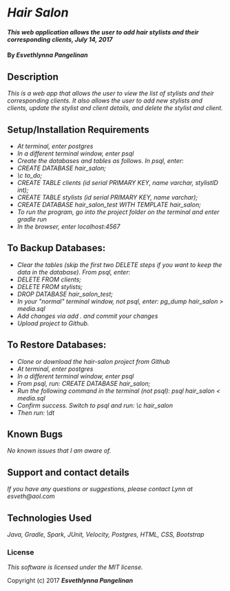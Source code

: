 # _Hair Salon_

#### _This web application allows the user to add hair stylists and their corresponding clients, July 14, 2017_

#### By _**Esvethlynna Pangelinan**_

## Description

_This is a web app that allows the user to view the list of stylists and their corresponding clients.  It also allows the user to add new stylists and clients, update the stylist and client details, and delete the stylist and client._

## Setup/Installation Requirements

* _At terminal, enter postgres_
* _In a different terminal window, enter psql_
* _Create the databases and tables as follows. In psql, enter:_
* _CREATE DATABASE hair_salon;_
* _\c to_do;_
* _CREATE TABLE clients (id serial PRIMARY KEY, name varchar, stylistID int);_
* _CREATE TABLE stylists (id serial PRIMARY KEY, name varchar);_
* _CREATE DATABASE hair_salon_test WITH TEMPLATE hair_salon;_
* _To run the program, go into the project folder on the terminal and enter gradle run_
* _In the browser, enter localhost:4567_

## To Backup Databases:
* _Clear the tables (skip the first two DELETE steps if you want to keep the data in the database).  From psql, enter:_
* _DELETE FROM clients;_
* _DELETE FROM stylists;_
* _DROP DATABASE hair_salon_test;_
* _In your "normal" terminal window, not psql, enter: pg_dump hair_salon > media.sql_
* _Add changes via add . and commit your changes_
* _Upload project to Github._

## To Restore Databases:
* _Clone or download the hair-salon project from Github_
* _At terminal, enter postgres_
* _In a different terminal window, enter psql_
* _From psql, run: CREATE DATABASE hair_salon;_
* _Run the following command in the terminal (not psql): psql hair_salon < media.sql_
* _Confirm success.  Switch to psql and run:  \c hair_salon_
* _Then run: \dt_

## Known Bugs
_No known issues that I am aware of._

## Support and contact details

_If you have any questions or suggestions, please contact Lynn at esveth@aol.com_

## Technologies Used

_Java, Gradle, Spark, JUnit, Velocity, Postgres, HTML, CSS, Bootstrap_

### License

*This software is licensed under the MIT license.*

Copyright (c) 2017 **_Esvethlynna Pangelinan_**
